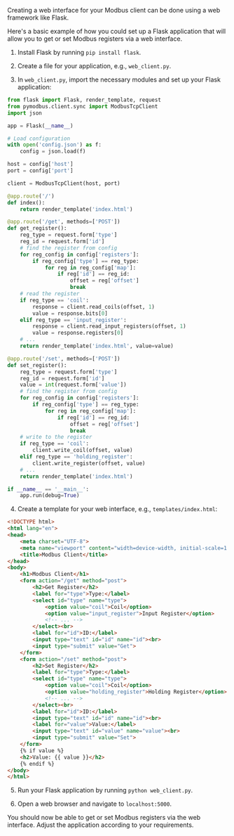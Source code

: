 Creating a web interface for your Modbus client can be done using a web framework like Flask.

Here's a basic example of how you could set up a Flask application that will allow you to get or set Modbus registers via a web interface.

1. Install Flask by running `pip install flask`.

2. Create a file for your application, e.g., `web_client.py`.

3. In `web_client.py`, import the necessary modules and set up your Flask application:

```python
from flask import Flask, render_template, request
from pymodbus.client.sync import ModbusTcpClient
import json

app = Flask(__name__)

# Load configuration
with open('config.json') as f:
    config = json.load(f)

host = config['host']
port = config['port']

client = ModbusTcpClient(host, port)

@app.route('/')
def index():
    return render_template('index.html')

@app.route('/get', methods=['POST'])
def get_register():
    reg_type = request.form['type']
    reg_id = request.form['id']
    # find the register from config
    for reg_config in config['registers']:
        if reg_config['type'] == reg_type:
            for reg in reg_config['map']:
                if reg['id'] == reg_id:
                    offset = reg['offset']
                    break
    # read the register
    if reg_type == 'coil':
        response = client.read_coils(offset, 1)
        value = response.bits[0]
    elif reg_type == 'input_register':
        response = client.read_input_registers(offset, 1)
        value = response.registers[0]
    # ...
    return render_template('index.html', value=value)

@app.route('/set', methods=['POST'])
def set_register():
    reg_type = request.form['type']
    reg_id = request.form['id']
    value = int(request.form['value'])
    # find the register from config
    for reg_config in config['registers']:
        if reg_config['type'] == reg_type:
            for reg in reg_config['map']:
                if reg['id'] == reg_id:
                    offset = reg['offset']
                    break
    # write to the register
    if reg_type == 'coil':
        client.write_coil(offset, value)
    elif reg_type == 'holding_register':
        client.write_register(offset, value)
    # ...
    return render_template('index.html')

if __name__ == '__main__':
    app.run(debug=True)
```

4. Create a template for your web interface, e.g., `templates/index.html`:

```html
<!DOCTYPE html>
<html lang="en">
<head>
    <meta charset="UTF-8">
    <meta name="viewport" content="width=device-width, initial-scale=1.0">
    <title>Modbus Client</title>
</head>
<body>
    <h1>Modbus Client</h1>
    <form action="/get" method="post">
        <h2>Get Register</h2>
        <label for="type">Type:</label>
        <select id="type" name="type">
            <option value="coil">Coil</option>
            <option value="input_register">Input Register</option>
            <!-- ... -->
        </select><br>
        <label for="id">ID:</label>
        <input type="text" id="id" name="id"><br>
        <input type="submit" value="Get">
    </form>
    <form action="/set" method="post">
        <h2>Set Register</h2>
        <label for="type">Type:</label>
        <select id="type" name="type">
            <option value="coil">Coil</option>
            <option value="holding_register">Holding Register</option>
            <!-- ... -->
        </select><br>
        <label for="id">ID:</label>
        <input type="text" id="id" name="id"><br>
        <label for="value">Value:</label>
        <input type="text" id="value" name="value"><br>
        <input type="submit" value="Set">
    </form>
    {% if value %}
    <h2>Value: {{ value }}</h2>
    {% endif %}
</body>
</html>
```

5. Run your Flask application by running `python web_client.py`.

6. Open a web browser and navigate to `localhost:5000`.

You should now be able to get or set Modbus registers via the web interface. Adjust the application according to your requirements.